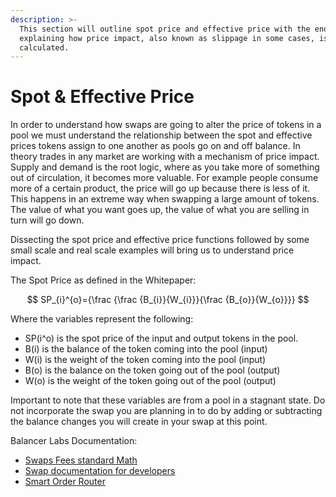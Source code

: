 ```yaml
---
description: >-
  This section will outline spot price and effective price with the end goal of
  explaining how price impact, also known as slippage in some cases, is
  calculated.
---
```


# Spot & Effective Price

In order to understand how swaps are going to alter the price of tokens in a pool we must understand the relationship between the spot and effective prices tokens assign to one another as pools go on and off balance. In theory trades in any market are working with a mechanism of price impact. Supply and demand is the root logic, where as you take more of something out of circulation, it becomes more valuable. For example people consume more of a certain product, the price will go up because there is less of it. This happens in an extreme way when swapping a large amount of tokens. The value of what you want goes up, the value of what you are selling in turn will go down.

Dissecting the spot price and effective price functions followed by some small scale and real scale examples will bring us to understand price impact.

The Spot Price as defined in the Whitepaper:

$$
SP_{i}^{o}={\frac {\frac {B_{i}}{W_{i}}}{\frac {B_{o}}{W_{o}}}}
$$

Where the variables represent the following:

* SP(i^o) is the spot price of the input and output tokens in the pool.
* B(i) is the balance of the token coming into the pool (input)
* W(i) is the weight of the token coming into the pool (input)
* B(o) is the balance on the token going out of the pool (output)
* W(o) is the weight of the token going out of the pool (output)

Important to note that these variables are from a pool in a stagnant state. Do not incorporate the swap you are planning in to do by adding or subtracting the balance changes you will create in your swap at this point.

Balancer Labs Documentation:

* [Swaps Fees standard Math](https://docs.balancer.fi/concepts/fees)
* [Swap documentation for developers](https://dev.balancer.fi/resources/swaps)
* [Smart Order Router](https://docs.balancer.fi/products/smart-order-router)
